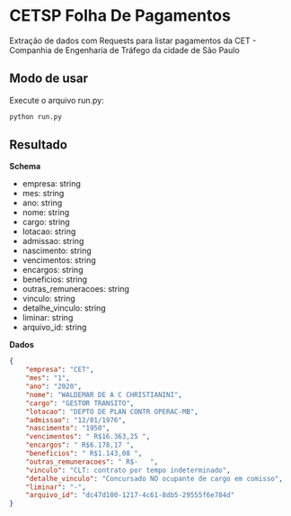 # CETSP Folha De Pagamentos
Extração de dados com Requests para listar pagamentos da CET - Companhia de Engenharia de Tráfego da cidade de São Paulo

## Modo de usar

Execute o arquivo run.py:

```bash
python run.py
```

## Resultado

**Schema**

- empresa: string
- mes: string
- ano: string
- nome: string
- cargo: string
- lotacao: string
- admissao: string
- nascimento: string
- vencimentos: string
- encargos: string
- beneficios: string
- outras_remuneracoes: string
- vinculo: string
- detalhe_vinculo: string
- liminar: string
- arquivo_id: string

**Dados**

```json
{
    "empresa": "CET",
    "mes": "1",
    "ano": "2020",
    "nome": "WALDEMAR DE A C CHRISTIANINI",
    "cargo": "GESTOR TRANSITO",
    "lotacao": "DEPTO DE PLAN CONTR OPERAC-MB",
    "admissao": "12/01/1976",
    "nascimento": "1950",
    "vencimentos": " R$16.363,25 ",
    "encargos": " R$6.178,17 ",
    "beneficios": " R$1.143,08 ",
    "outras_remuneracoes": " R$-   ",
    "vinculo": "CLT: contrato por tempo indeterminado",
    "detalhe_vinculo": "Concursado NO ocupante de cargo em comisso",
    "liminar": "-",
    "arquivo_id": "dc47d100-1217-4c61-8db5-29555f6e784d"
}
```